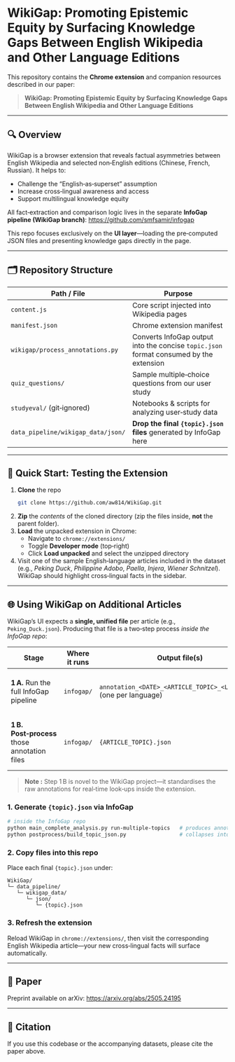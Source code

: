 # WikiGap: Promoting Epistemic Equity by Surfacing Knowledge Gaps Between English Wikipedia and Other Language Editions

This repository contains the **Chrome extension** and companion resources described in our paper:

> **WikiGap: Promoting Epistemic Equity by Surfacing Knowledge Gaps Between English Wikipedia and Other Language Editions**

---

## 🔍 Overview

WikiGap is a browser extension that reveals factual asymmetries between English Wikipedia and selected non‑English editions (Chinese, French, Russian). It helps to:

- Challenge the “English‑as‑superset” assumption  
- Increase cross‑lingual awareness and access  
- Support multilingual knowledge equity  

All fact‑extraction and comparison logic lives in the separate **InfoGap pipeline (WikiGap branch)**: <https://github.com/smfsamir/infogap>

This repo focuses exclusively on the **UI layer**—loading the pre‑computed JSON files and presenting knowledge gaps directly in the page.

---

## 🗂️ Repository Structure

| Path / File                              | Purpose                                                                                                     |
|------------------------------------------|-------------------------------------------------------------------------------------------------------------|
| `content.js`                             | Core script injected into Wikipedia pages                                                                   |
| `manifest.json`                          | Chrome extension manifest                                                                                   |
| `wikigap/process_annotations.py`         | Converts InfoGap output into the concise `topic.json` format consumed by the extension                      |
| `quiz_questions/`                        | Sample multiple‑choice questions from our user study                                                        |
| `studyeval/` (git‑ignored)               | Notebooks & scripts for analyzing user‑study data                                                           |
| `data_pipeline/wikigap_data/json/`       | **Drop the final `{topic}.json` files** generated by InfoGap here                                           |

---

## 🚀 Quick Start: Testing the Extension

1. **Clone** the repo  
   ```bash
   git clone https://github.com/aw814/WikiGap.git
   ```
2. **Zip** the *contents* of the cloned directory (zip the files inside, **not** the parent folder).  
3. **Load** the unpacked extension in Chrome:  
   - Navigate to `chrome://extensions/`  
   - Toggle **Developer mode** (top‑right)  
   - Click **Load unpacked** and select the unzipped directory  
4. Visit one of the sample English‑language articles included in the dataset (e.g., *Peking Duck*, *Philippine Adobo*, *Paella*, *Injera*, *Wiener Schnitzel*). WikiGap should highlight cross‑lingual facts in the sidebar.

---

## 🌐 Using WikiGap on Additional Articles

WikiGap’s UI expects a **single, unified file** per article (e.g., `Peking_Duck.json`). Producing that file is a two‑step process *inside the InfoGap repo*:

| Stage | Where it runs | Output file(s) | Purpose |
|-------|---------------|----------------|---------|
| **1 A.** Run the full InfoGap pipeline | `infogap/` | `annotation_<DATE>_<ARTICLE_TOPIC>_<LANG>.json` (one per language) | Raw fact‑mismatch annotations generated by GPT |
| **1 B.** **Post‑process** those annotation files | `infogap/` | `{ARTICLE_TOPIC}.json` | Combines multi‑language outputs into a single, easy‑to‑retrieve file for WikiGap |

> **Note :** Step 1 B is novel to the WikiGap project—it standardises the raw annotations for real‑time look‑ups inside the extension.

### 1. Generate `{topic}.json` via InfoGap

```bash
# inside the InfoGap repo
python main_complete_analysis.py run-multiple-topics   # produces annotation_*.json
python postprocess/build_topic_json.py                 # collapses into {topic}.json
```

### 2. Copy files into this repo

Place each final `{topic}.json` under:

```
WikiGap/
└─ data_pipeline/
   └─ wikigap_data/
      └─ json/
         └─ {topic}.json
```

### 3. Refresh the extension

Reload WikiGap in `chrome://extensions/`, then visit the corresponding English Wikipedia article—your new cross‑lingual facts will surface automatically.

---

## 📄 Paper

Preprint available on arXiv: <https://arxiv.org/abs/2505.24195>

---

## 🤝 Citation

If you use this codebase or the accompanying datasets, please cite the paper above.
